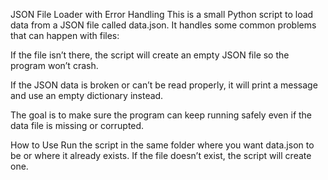 JSON File Loader with Error Handling
This is a small Python script to load data from a JSON file called data.json. It handles some common problems that can happen with files:

If the file isn’t there, the script will create an empty JSON file so the program won’t crash.

If the JSON data is broken or can’t be read properly, it will print a message and use an empty dictionary instead.

The goal is to make sure the program can keep running safely even if the data file is missing or corrupted.

How to Use
Run the script in the same folder where you want data.json to be or where it already exists. If the file doesn’t exist, the script will create one.



